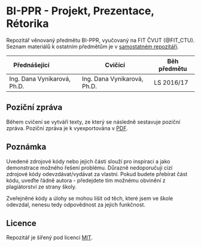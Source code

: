 # BI-PPR - Projekt, Prezentace, Rétorika
Repozitář věnovaný předmětu BI-PPR, vyučovaný na FIT ČVUT (@FIT_CTU). Seznam materiálů k ostatním předmětům je v [samostatném repozitáři](https://github.com/josefdolezal/fit-cvut).

| Přednášející                | Cvičící                      | Běh předmětu |
|-----------------------------|------------------------------|--------------|
| Ing. Dana Vynikarová, Ph.D. | Ing. Dana Vynikarová, Ph.D.  | LS 2016/17   |

## Poziční zpráva
Během cvičení se vytváří texty, ze který se následně sestavuje poziční zpráva. Poziční zpráva je k vyexportována v [PDF](positional-report/positional-report.pdf).

## Poznámka
Uvedené zdrojové kódy nebo jejich části slouží pro inspiraci a jako demonstrace
možného řešení problému. Důrazně nedoporučuji cizí zdrojové kódy odevzdávat/vydávat za vlastní. Pokud budete přebírat část kódu, uveďte řádně autora - předejdete tím možnému obvinění z plagiátorství ze strany školy.

Zveřejněné kódy a úlohy se mohou lišit od těch, které jsem ve škole odevzdal, nenesu tedy odpovědnost za jejich funkčnost.

## Licence
Repozitář je šířený pod licencí [MIT](LICENSE).
